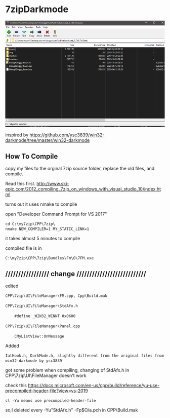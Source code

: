 # 7zipDarkmode

![](7zDark.png)

inspired by https://github.com/ysc3839/win32-darkmode/tree/master/win32-darkmode

## How To Compile 

copy my files to the orginal 7zip source folder, replace the old files, and compile.

Read this first.
	http://www.ski-epic.com/2012_compiling_7zip_on_windows_with_visual_studio_10/index.html

turns out it uses nmake to compile
	
open "Developer Command Prompt for VS 2017"

	cd C:\my7zip\CPP\7zip\
	nmake NEW_COMPILER=1 MY_STATIC_LINK=1


it takes almost 5 minutes to compile

compiled file is in 

	C:\my7zip\CPP\7zip\Bundles\Fm\O\7FM.exe
	
	
	
## ///////////////// change ///////////////////////////
	
edited

	CPP\7zip\UI\FileManager\FM.cpp, Cpp\Build.mak
	
	CPP\7zip\UI\FileManager\StdAfx.h
	
		#define _WIN32_WINNT 0x0600
		
	CPP\7zip\UI\FileManager\Panel.cpp
	
		CMyListView::OnMessage
		
Added

	IatHook.h, DarkMode.h, slightly different from the original files from win32-darkmode by ysc3839
		
got some problem when compiling, changing of StdAfx.h in CPP\7zip\UI\FileManager doesn't work

check this
	https://docs.microsoft.com/en-us/cpp/build/reference/yu-use-precompiled-header-file?view=vs-2019
	
	cl -Yu means use precompiled-header-file
	
	
so,I deleted every -Yu"StdAfx.h" -Fp$O/a.pch in CPP\Build.mak

